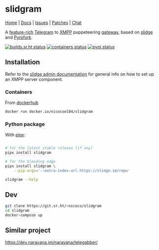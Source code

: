 # slidgram

[Home](https://sr.ht/~nicoco/slidge) |
[Docs](https://slidge.im/slidgram) |
[Issues](https://todo.sr.ht/~nicoco/slidgram) |
[Patches](https://lists.sr.ht/~nicoco/public-inbox) |
[Chat](xmpp:slidge@conference.nicoco.fr?join)

A
[feature-rich](https://slidge.im/slidgram/features.html)
[Telegram](https://telegram.org) to
[XMPP](https://xmpp.org/) puppeteering
[gateway](https://xmpp.org/extensions/xep-0100.html), based on
[slidge](https://slidge.im) and
[Pyrofork](https://pyrofork.mayuri.my.id/main/).

[![builds.sr.ht status](https://builds.sr.ht/~nicoco/slidgram/commits/master/ci.yml.svg)](https://builds.sr.ht/~nicoco/slidgram/commits/master/ci.yml)
[![containers status](https://builds.sr.ht/~nicoco/slidgram/commits/master/container.yml.svg)](https://builds.sr.ht/~nicoco/slidgram/commits/master/container.yml)
[![pypi status](https://badge.fury.io/py/slidgram.svg)](https://pypi.org/project/slidgram/)

## Installation

Refer to the [slidge admin documentation](https://slidge.im/core/admin/)
for general info on how to set up an XMPP server component.

### Containers

From [dockerhub](https://hub.docker.com/r/nicocool84/slidgram)

```sh
docker run docker.io/nicocool84/slidgram
```

### Python package

With [pipx](https://pypa.github.io/pipx/):

```sh

# for the latest stable release (if any)
pipx install slidgram

# for the bleeding edge
pipx install slidgram \
    --pip-args='--extra-index-url https://slidge.im/repo'

slidgram --help
```

## Dev

```sh
git clone https://git.sr.ht/~nicoco/slidgram
cd slidgram
docker-compose up
```

## Similar project

https://dev.narayana.im/narayana/telegabber/

